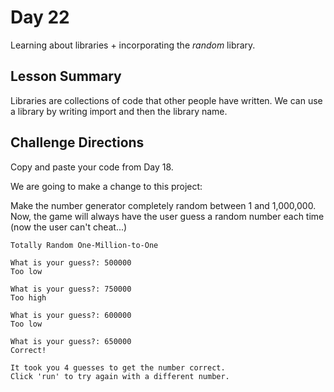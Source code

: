# Day 22
Learning about libraries + incorporating the *random* library.

## Lesson Summary
Libraries are collections of code that other people have written. We can use a library by writing import and then the library name.

## Challenge Directions
Copy and paste your code from Day 18.

We are going to make a change to this project:

Make the number generator completely random between 1 and 1,000,000. Now, the game will always have the user guess a random number each time (now the user can't cheat...)
```
Totally Random One-Million-to-One

What is your guess?: 500000
Too low

What is your guess?: 750000
Too high

What is your guess?: 600000
Too low

What is your guess?: 650000
Correct!

It took you 4 guesses to get the number correct.
Click 'run' to try again with a different number.
```
